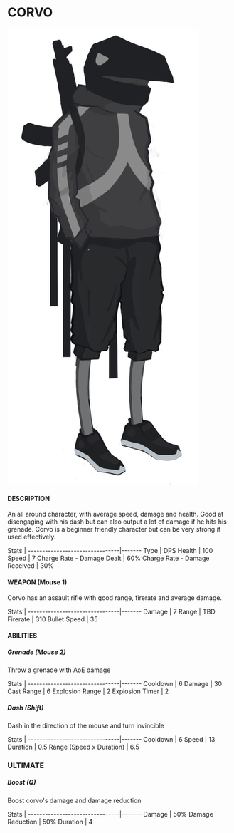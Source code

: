 # CORVO
![200px](../uploads/images/corvo.jpg)




#### DESCRIPTION
An all around character, with average speed, damage and health.
Good at disengaging with his dash but can also output a lot of damage if he hits his grenade.
Corvo is a beginner friendly character but can be very strong if used effectively.


Stats                           | 
--------------------------------|-------
Type                            | DPS
Health                          | 100
Speed                           | 7
Charge Rate - Damage Dealt      | 60%
Charge Rate - Damage Received   | 30%




#### WEAPON (Mouse 1)
Corvo has an assault rifle with good range, firerate and average damage.

Stats                           | 
--------------------------------|-------
Damage                          | 7
Range                           | TBD
Firerate                        | 310
Bullet Speed                    | 35




#### ABILITIES

##### Grenade (Mouse 2)
Throw a grenade with AoE damage

Stats                           | 
--------------------------------|-------
Cooldown                        | 6
Damage                          | 30
Cast Range                      | 6
Explosion Range                 | 2
Explosion Timer                 | 2

##### Dash (Shift)
Dash in the direction of the mouse and turn invincible

Stats                           | 
--------------------------------|-------
Cooldown                        | 6
Speed                           | 13
Duration                        | 0.5
Range (Speed x Duration)        | 6.5




### ULTIMATE
##### Boost (Q)
Boost corvo's damage and damage reduction

Stats                           | 
--------------------------------|-------
Damage                          | 50%
Damage Reduction                | 50%
Duration                        | 4